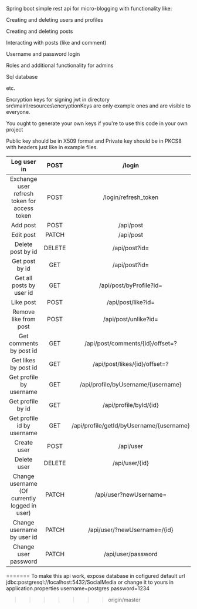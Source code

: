 Spring boot simple rest api for micro-blogging with functionality like:

Creating and deleting users and profiles

Creating and deleting posts

Interacting with posts (like and comment)

Username and password login

Roles and additional functionality for admins

Sql database

etc.

Encryption keys for signing jwt in directory src\main\resources\encryptionKeys are only example ones and are visible to everyone.

You ought to generate your own keys if you're to use this code in your own project  

Public key should be in X509 format and Private key should be in PKCS8 with headers just like in example files.

|                  Log user in                  |  POST  |                  /login                  |
|:---------------------------------------------:|:------:|:----------------------------------------:|
| Exchange user refresh token for access token  |  POST  |           /login/refresh_token           |
|                   Add post                    |  POST  |                /api/post                 |
|                   Edit post                   | PATCH  |                /api/post                 |
|               Delete post by id               | DELETE |              /api/post?id=               |
|                Get post by id                 |  GET   |              /api/post?id=               |
|           Get all posts by user id            |  GET   |         /api/post/byProfile?id=          |
|                   Like post                   |  POST  |            /api/post/like?id=            |
|             Remove like from post             |  POST  |           /api/post/unlike?id=           |
|            Get comments by post id            |  GET   |     /api/post/comments/{id}/offset=?     |
|             Get likes by post id              |  GET   |      /api/post/likes/{id}/offset=?       |
|            Get profile by username            |  GET   |    /api/profile/byUsername/{username}    |
|               Get profile by id               |  GET   |          /api/profile/byId/{id}          |
|          Get profile id by username           |  GET   | /api/profile/getId/byUsername/{username} |
|                  Create user                  |  POST  |                /api/user                 |
|                  Delete user                  | DELETE |              /api/user/{id}              |
| Change username (Of currently logged in user) | PATCH  |          /api/user?newUsername=          |
|          Change username by user id           | PATCH  |       /api/user/?newUsername=/{id}       |
|             Change user password              | PATCH  |            /api/user/password            |
=======
To make this api work, expose database in cofigured default url jdbc:postgresql://localhost:5432/SocialMedia or change it to yours in application.properties
username=postgres
password=1234

>>>>>>> origin/master
